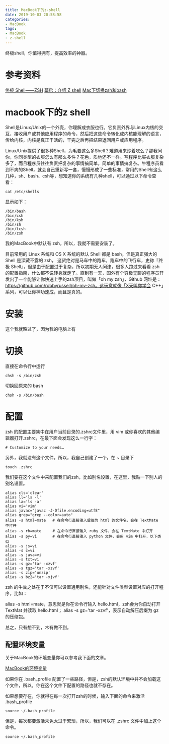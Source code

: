 ```yaml
---
title: MacBook下的z-shell
date: 2019-10-03 20:58:58
categories:
- MacBook
tags:
- MacBook
- z-shell
---
```

终极shell，你值得拥有，提高效率的神器。

<!-- more -->

# 参考资料

[终极 Shell——ZSH](https://zhuanlan.zhihu.com/p/19556676)
[幕启：介绍 Z shell](https://www.ibm.com/developerworks/cn/linux/shell/z/index.html)
[Mac下切换zsh和bash](https://blog.csdn.net/a19891024/article/details/53869574)

# macbook下的z shell

Shell是Linux/Unix的一个外壳，你理解成衣服也行。它负责外界与Linux内核的交互，接收用户或其他应用程序的命令，然后把这些命令转化成内核能理解的语言，传给内核，内核是真正干活的，干完之后再把结果返回用户或应用程序。

Linux/Unix提供了很多种Shell，为毛要这么多Shell？难道用来炒着吃么？那我问你，你同类型的衣服怎么有那么多件？花色，质地还不一样。写程序比买衣服复杂多了，而且程序员往往负责把复杂的事情搞简单，简单的事情搞复杂。牛程序员看到不爽的Shell，就会自己重新写一套，慢慢形成了一些标准，常用的Shell有这么几种，sh、bash、csh等，想知道你的系统有几种shell，可以通过以下命令查看：

	cat /etc/shells
	
显示如下：

	/bin/bash
	/bin/csh
	/bin/ksh
	/bin/sh
	/bin/tcsh
	/bin/zsh

我的MacBook中默认有 zsh，所以，我就不需要安装了。

目前常用的 Linux 系统和 OS X 系统的默认 Shell 都是 bash，但是真正强大的 Shell 是深藏不露的 zsh， 这货绝对是马车中的跑车，跑车中的飞行车，史称『终极 Shell』，但是由于配置过于复杂，所以初期无人问津，很多人跑过来看看 zsh 的配置指南，什么都不说转身就走了。直到有一天，国外有个穷极无聊的程序员开发出了一个能够让你快速上手的zsh项目，叫做「oh my zsh」，Github 网址是：https://github.com/robbyrussell/oh-my-zsh。这玩意就像「X天叫你学会 C++」系列，可以让你神功速成，而且是真的。

# 安装

这个我就略过了，因为我的电脑上有

# 切换

直接在命令行中运行

	chsh -s /bin/zsh
	
切换回原来的 bash

	chsh -s /bin/bash

# 配置

zsh 的配置主要集中在用户当前目录的.zshrc文件里，用 vim 或你喜欢的其他编辑器打开.zshrc，在最下面会发现这么一行字：
	
	# Customize to your needs…
	
另外，我就没有这个文件，所以，我自己创建了一个，在 ~ 目录下

	touch .zshrc
	
我们要在这个文件中来配置我们的zsh，比如别名设置，在这里，我贴一下别人的别名设置。

	alias cls='clear'
	alias ll='ls -l'
	alias la='ls -a'
	alias vi='vim'
	alias javac="javac -J-Dfile.encoding=utf8"
	alias grep="grep --color=auto"
	alias -s html=mate   # 在命令行直接输入后缀为 html 的文件名，会在 TextMate 中打开
	alias -s rb=mate     # 在命令行直接输入 ruby 文件，会在 TextMate 中打开
	alias -s py=vi       # 在命令行直接输入 python 文件，会用 vim 中打开，以下类似
	alias -s js=vi
	alias -s c=vi
	alias -s java=vi
	alias -s txt=vi
	alias -s gz='tar -xzvf'
	alias -s tgz='tar -xzvf'
	alias -s zip='unzip'
	alias -s bz2='tar -xjvf'
	
zsh 的牛粪之处在于不仅可以设置通用别名，还能针对文件类型设置对应的打开程序，比如：

alias -s html=mate，意思就是你在命令行输入 hello.html，zsh会为你自动打开 TextMat 并读取 hello.html； alias -s gz='tar -xzvf'，表示自动解压后缀为 gz 的压缩包。

总之，只有想不到，木有做不到。
## 配置环境变量

关于MacBook的环境变量你可以参考我下面的文章。

[MacBook的环境变量](https://benpaodewoniu.github.io/2019/10/03/macbook0/)

如果你在 .bash_profile 配置了一些路径，但是，zsh的默认环境中并不会加载这个文件，所以，你在这个文件下配置的路径也就不存在。

如果想要存在，你就得在每一次打开zsh的时候，输入下面的命令来激活 .bash_profile

	source ~/.bash_profile
	
但是，每次都要激活未免太过于繁琐，所以，我们可以在 ,zshrc 文件中加上这个命令。

	source ~/.bash_profile
